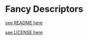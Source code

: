 # Fancy Descriptors

[see README here](./fancy_descriptors/README.md)

[see LICENSE here](./fancy_descriptors/LICENSE.txt)